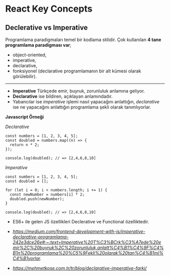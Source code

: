 # React Key Concepts

## Declerative vs Imperative

Programlama paradigmaları temel bir kodlama stilidir. Çok kullanılan **4 tane programlama paradigması var**; 
* object-oriented, 
* imperative, 
* declarative, 
* fonksiyonel (declarative programlamanın bir alt kümesi olarak görülebilir).

---

* **Imperative** Türkçede emir, buyruk, zorunluluk anlamına geliyor. 
* **Declarative** ise bildiren, açıklayan anlamındadır. 
* Yabancılar ise *imperative* işlemi nasıl yapacağını anlattığın, *declarative* ise ne yapacağını anlattığın programlama şekli olarak tanımlıyorlar.

**Javascript Örneği**

*Declarative*
```
const numbers = [1, 2, 3, 4, 5];
const doubled = numbers.map((n) => {
  return n * 2;
});

console.log(doubled); // => [2,4,6,8,10]
```

*Imperative*
```
const numbers = [1, 2, 3, 4, 5];
const doubled = [];
 
for (let i = 0; i < numbers.length; i += 1) {
  const newNumber = numbers[i] * 2;
  doubled.push(newNumber);
}

console.log(doubled); // => [2,4,6,8,10]
```

* ES6+ ile gelen JS özellikleri Declerative ve Functional özelliktedir.

* *https://medium.com/frontend-development-with-js/imperative-declarative-programlama-242e3dce26e#:~:text=Imperative%20T%C3%BCrk%C3%A7ede%20emir%2C%20buyruk%2C%20zorunluluk,anlatt%C4%B1%C4%9F%C4%B1n%20programlama%20%C5%9Fekli%20olarak%20tan%C4%B1ml%C4%B1yorlar.*

* *https://mehmetkose.com.tr/tr/blog/declarative-imperative-farki/*